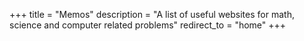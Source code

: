 +++
title = "Memos"
description = "A list of useful websites for math, science and computer related problems"
redirect_to = "home"
+++
